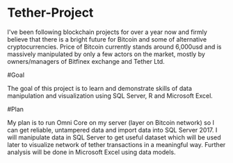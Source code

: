 # Tether-Project
I've been following blockchain projects for over a year now and firmly believe that there is a bright future for Bitcoin and some of alternative cryptocurrencies. Price of Bitcoin currently stands around 6,000usd and is massively manipulated by only a few actors on the market, mostly by owners/managers of Bitfinex exchange and Tether Ltd.

#Goal

The goal of this project is to learn and demonstrate skills of data manipulation and visualization using SQL Server, R and Microsoft Excel. 

#Plan

My plan is to run Omni Core on my server (layer on Bitcoin network) so I can get reliable, untampered data and import data into SQL Server 2017. I will manipulate data in SQL Server to get useful dataset which will be used later to visualize network of tether transactions in a meaningful way. Further analysis will be done in Microsoft Excel using data models.
